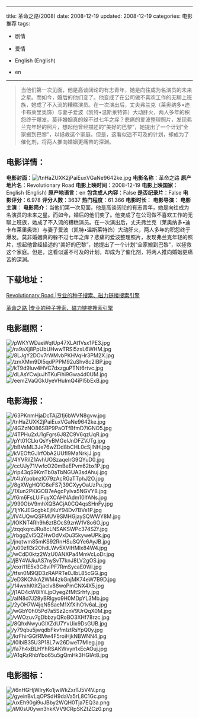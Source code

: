 
---
title: 革命之路(2008)
date: 2008-12-19
updated: 2008-12-19
categories: 电影推荐
tags:
- 剧情
- 爱情

- English (English)
- en
---


> 当他们第一次见面，他是高谈阔论的有志青年，她是向往成为名演员的未来之星。而如今，婚后的他们变了。他变成了在公司做不喜欢工作的无聊上班族，她成了不入流的糟糕演员。在一次演出后，丈夫弗兰克（莱奥纳多•迪卡布莱里奥饰）与妻子爱波（凯特•温斯莱特饰）大动肝火，两人多年的积怨终于爆发。莫非婚姻真的躲不过七年之痒？悲痛的爱波整理照片，发现弗兰克年轻的照片，想起他曾经描述的“美好的巴黎”，她提出了一个计划“全家搬到巴黎”，以拯救这个家庭。但是，这看似遥不可及的计划，却成为了催化剂，将两人推向婚姻更痛苦的深渊。

## **电影详情**：

**电影封面**：<img src="https://image.tmdb.org/t/p/w200/tnHaZUXK2jPaiEuxVGaNe9642ke.jpg" alt="/tnHaZUXK2jPaiEuxVGaNe9642ke.jpg" title="/tnHaZUXK2jPaiEuxVGaNe9642ke.jpg">
**电影名称**：革命之路
**原产地片名**：Revolutionary Road
**电影上映时间**：2008-12-19
**电影上映国家**：English (English)
**原产地语言**：en
**包含成人内容**：False
**是否纪录片**：False
**电影评分**：6.978
**评分人数**：3637
**热门程度**：61.366
**电影时长**：
**电影导演**：
**电影主演**：
**电影简介**：当他们第一次见面，他是高谈阔论的有志青年，她是向往成为名演员的未来之星。而如今，婚后的他们变了。他变成了在公司做不喜欢工作的无聊上班族，她成了不入流的糟糕演员。在一次演出后，丈夫弗兰克（莱奥纳多•迪卡布莱里奥饰）与妻子爱波（凯特•温斯莱特饰）大动肝火，两人多年的积怨终于爆发。莫非婚姻真的躲不过七年之痒？悲痛的爱波整理照片，发现弗兰克年轻的照片，想起他曾经描述的“美好的巴黎”，她提出了一个计划“全家搬到巴黎”，以拯救这个家庭。但是，这看似遥不可及的计划，却成为了催化剂，将两人推向婚姻更痛苦的深渊。

## **下载地址**：
[Revolutionary Road |专业的种子搜索、磁力链接搜索引擎](https://movie.amd794.com:2083/?search=Revolutionary%20Road&ordering=&mode=match_phrase&page_size=10&page=1)

[革命之路 |专业的种子搜索、磁力链接搜索引擎](https://movie.amd794.com:2083/?search=%E9%9D%A9%E5%91%BD%E4%B9%8B%E8%B7%AF&ordering=&mode=match_phrase&page_size=10&page=1)
 

## **电影剧照**：
<img src="https://image.tmdb.org/t/p/original/pWKYWDaeWqtUp47XLAt1Vsx1PE3.jpg" alt="/pWKYWDaeWqtUp47XLAt1Vsx1PE3.jpg" title="/pWKYWDaeWqtUp47XLAt1Vsx1PE3.jpg"><img src="https://image.tmdb.org/t/p/original/ra9aXj8PpUbUHwwTRSl5zsL6WHM.jpg" alt="/ra9aXj8PpUbUHwwTRSl5zsL6WHM.jpg" title="/ra9aXj8PpUbUHwwTRSl5zsL6WHM.jpg"><img src="https://image.tmdb.org/t/p/original/8LJgY2DOv7rWMvbPKHVqHr3PM2X.jpg" alt="/8LJgY2DOv7rWMvbPKHVqHr3PM2X.jpg" title="/8LJgY2DOv7rWMvbPKHVqHr3PM2X.jpg"><img src="https://image.tmdb.org/t/p/original/zmXMm9DI5qdPPPM92uShv8c2IBP.jpg" alt="/zmXMm9DI5qdPPPM92uShv8c2IBP.jpg" title="/zmXMm9DI5qdPPPM92uShv8c2IBP.jpg"><img src="https://image.tmdb.org/t/p/original/kT9d9Iuv4HVC7dxzguPTNt6rtvc.jpg" alt="/kT9d9Iuv4HVC7dxzguPTNt6rtvc.jpg" title="/kT9d9Iuv4HVC7dxzguPTNt6rtvc.jpg"><img src="https://image.tmdb.org/t/p/original/dLAsYCwjuJhTKuFihi9Gwa4d0UM.jpg" alt="/dLAsYCwjuJhTKuFihi9Gwa4d0UM.jpg" title="/dLAsYCwjuJhTKuFihi9Gwa4d0UM.jpg"><img src="https://image.tmdb.org/t/p/original/eemZVaQGkUyeVHuImQ4iPI5bExB.jpg" alt="/eemZVaQGkUyeVHuImQ4iPI5bExB.jpg" title="/eemZVaQGkUyeVHuImQ4iPI5bExB.jpg">

## **电影海报**：
<img src="https://image.tmdb.org/t/p/original/63PKnmHjaDcTAjZIfj6bWVN8gvw.jpg" alt="/63PKnmHjaDcTAjZIfj6bWVN8gvw.jpg" title="/63PKnmHjaDcTAjZIfj6bWVN8gvw.jpg"><img src="https://image.tmdb.org/t/p/original/tnHaZUXK2jPaiEuxVGaNe9642ke.jpg" alt="/tnHaZUXK2jPaiEuxVGaNe9642ke.jpg" title="/tnHaZUXK2jPaiEuxVGaNe9642ke.jpg"><img src="https://image.tmdb.org/t/p/original/4GZzNO86SBP9PaOTfBfmD7iGNO5.jpg" alt="/4GZzNO86SBP9PaOTfBfmD7iGNO5.jpg" title="/4GZzNO86SBP9PaOTfBfmD7iGNO5.jpg"><img src="https://image.tmdb.org/t/p/original/4TPHu2xU1gFgrs6J8ZC9V6qzUqR.jpg" alt="/4TPHu2xU1gFgrs6J8ZC9V6qzUqR.jpg" title="/4TPHu2xU1gFgrs6J8ZC9V6qzUqR.jpg"><img src="https://image.tmdb.org/t/p/original/pYt01CLkrQsYyBMGeIJnDFZVJTg.jpg" alt="/pYt01CLkrQsYyBMGeIJnDFZVJTg.jpg" title="/pYt01CLkrQsYyBMGeIJnDFZVJTg.jpg"><img src="https://image.tmdb.org/t/p/original/bBVsML3Je76wZDd8bCHL0cSjINH.jpg" alt="/bBVsML3Je76wZDd8bCHL0cSjINH.jpg" title="/bBVsML3Je76wZDd8bCHL0cSjINH.jpg"><img src="https://image.tmdb.org/t/p/original/kVEOftGJlrfObA2UUfI9MaNrkjJ.jpg" alt="/kVEOftGJlrfObA2UUfI9MaNrkjJ.jpg" title="/kVEOftGJlrfObA2UUfI9MaNrkjJ.jpg"><img src="https://image.tmdb.org/t/p/original/4YVRilZ1AvhUOSzaqeIrG9QYuD0.jpg" alt="/4YVRilZ1AvhUOSzaqeIrG9QYuD0.jpg" title="/4YVRilZ1AvhUOSzaqeIrG9QYuD0.jpg"><img src="https://image.tmdb.org/t/p/original/ccUJy71VwfcO20mBeEPvm62bx1P.jpg" alt="/ccUJy71VwfcO20mBeEPvm62bx1P.jpg" title="/ccUJy71VwfcO20mBeEPvm62bx1P.jpg"><img src="https://image.tmdb.org/t/p/original/rip43qS9KmTb0aTbNGUA3sdAhuj.jpg" alt="/rip43qS9KmTb0aTbNGUA3sdAhuj.jpg" title="/rip43qS9KmTb0aTbNGUA3sdAhuj.jpg"><img src="https://image.tmdb.org/t/p/original/t4IaYpobnzIO79zAcRGaTTphJ2O.jpg" alt="/t4IaYpobnzIO79zAcRGaTTphJ2O.jpg" title="/t4IaYpobnzIO79zAcRGaTTphJ2O.jpg"><img src="https://image.tmdb.org/t/p/original/8gXWgHQ1C6eFS7j39CXyyOaUzPu.jpg" alt="/8gXWgHQ1C6eFS7j39CXyyOaUzPu.jpg" title="/8gXWgHQ1C6eFS7j39CXyyOaUzPu.jpg"><img src="https://image.tmdb.org/t/p/original/1Xun2PKiGOB7eAgcFyIva5NGVY8.jpg" alt="/1Xun2PKiGOB7eAgcFyIva5NGVY8.jpg" title="/1Xun2PKiGOB7eAgcFyIva5NGVY8.jpg"><img src="https://image.tmdb.org/t/p/original/f6m6FsLUiFuyXCAHNAdm10IfANs.jpg" alt="/f6m6FsLUiFuyXCAHNAdm10IfANs.jpg" title="/f6m6FsLUiFuyXCAHNAdm10IfANs.jpg"><img src="https://image.tmdb.org/t/p/original/990ObV9mhXQBACjA0CQ4qsSHnFy.jpg" alt="/990ObV9mhXQBACjA0CQ4qsSHnFy.jpg" title="/990ObV9mhXQBACjA0CQ4qsSHnFy.jpg"><img src="https://image.tmdb.org/t/p/original/1jYKJEGcgbkEjlKuY94Dv7BVe1P.jpg" alt="/1jYKJEGcgbkEjlKuY94Dv7BVe1P.jpg" title="/1jYKJEGcgbkEjlKuY94Dv7BVe1P.jpg"><img src="https://image.tmdb.org/t/p/original/lV4UQwQSFMUV9SMHGjaySQWWY8M.jpg" alt="/lV4UQwQSFMUV9SMHGjaySQWWY8M.jpg" title="/lV4UQwQSFMUV9SMHGjaySQWWY8M.jpg"><img src="https://image.tmdb.org/t/p/original/lOKNT4Rh9h6ztBOcS9znW1V8o6O.jpg" alt="/lOKNT4Rh9h6ztBOcS9znW1V8o6O.jpg" title="/lOKNT4Rh9h6ztBOcS9znW1V8o6O.jpg"><img src="https://image.tmdb.org/t/p/original/zqqkqrcJRu8cLNSAKSWPc374SZf.jpg" alt="/zqqkqrcJRu8cLNSAKSWPc374SZf.jpg" title="/zqqkqrcJRu8cLNSAKSWPc374SZf.jpg"><img src="https://image.tmdb.org/t/p/original/rbggZvI5QZHwOdVxDu35kyweUPk.jpg" alt="/rbggZvI5QZHwOdVxDu35kyweUPk.jpg" title="/rbggZvI5QZHwOdVxDu35kyweUPk.jpg"><img src="https://image.tmdb.org/t/p/original/jnqtwm85mKS92RnHSuSQYe6AyJB.jpg" alt="/jnqtwm85mKS92RnHSuSQYe6AyJB.jpg" title="/jnqtwm85mKS92RnHSuSQYe6AyJB.jpg"><img src="https://image.tmdb.org/t/p/original/u00zfl3r2OhdLWv5XVIHMlx84W4.jpg" alt="/u00zfl3r2OhdLWv5XVIHMlx84W4.jpg" title="/u00zfl3r2OhdLWv5XVIHMlx84W4.jpg"><img src="https://image.tmdb.org/t/p/original/wCdD0ktz2WzU0ANXPa4MmVcLoDr.jpg" alt="/wCdD0ktz2WzU0ANXPa4MmVcLoDr.jpg" title="/wCdD0ktz2WzU0ANXPa4MmVcLoDr.jpg"><img src="https://image.tmdb.org/t/p/original/jBY4WJiuAS7nySvT7knJ8LV2gOS.jpg" alt="/jBY4WJiuAS7nySvT7knJ8LV2gOS.jpg" title="/jBY4WJiuAS7nySvT7knJ8LV2gOS.jpg"><img src="https://image.tmdb.org/t/p/original/exri11E5x3C8vlPF7RmSycaE0Wl.jpg" alt="/exri11E5x3C8vlPF7RmSycaE0Wl.jpg" title="/exri11E5x3C8vlPF7RmSycaE0Wl.jpg"><img src="https://image.tmdb.org/t/p/original/tfsn0M9QD3zRAPRTe0JlbL85cGG.jpg" alt="/tfsn0M9QD3zRAPRTe0JlbL85cGG.jpg" title="/tfsn0M9QD3zRAPRTe0JlbL85cGG.jpg"><img src="https://image.tmdb.org/t/p/original/eD3KCNkA2WM4zkGnjMK74eW7B9D.jpg" alt="/eD3KCNkA2WM4zkGnjMK74eW7B9D.jpg" title="/eD3KCNkA2WM4zkGnjMK74eW7B9D.jpg"><img src="https://image.tmdb.org/t/p/original/14wxhKtitZjacIv88woPmCNX4X5.jpg" alt="/14wxhKtitZjacIv88woPmCNX4X5.jpg" title="/14wxhKtitZjacIv88woPmCNX4X5.jpg"><img src="https://image.tmdb.org/t/p/original/j1AO4cW8iYiLjpOyegZfMtSrhfy.jpg" alt="/j1AO4cW8iYiLjpOyegZfMtSrhfy.jpg" title="/j1AO4cW8iYiLjpOyegZfMtSrhfy.jpg"><img src="https://image.tmdb.org/t/p/original/aIN8d7J28yBRIgyo9H0MDpYL3Mb.jpg" alt="/aIN8d7J28yBRIgyo9H0MDpYL3Mb.jpg" title="/aIN8d7J28yBRIgyo9H0MDpYL3Mb.jpg"><img src="https://image.tmdb.org/t/p/original/2yOH7W4jqN5SaeM1XfXihO1v6aL.jpg" alt="/2yOH7W4jqN5SaeM1XfXihO1v6aL.jpg" title="/2yOH7W4jqN5SaeM1XfXihO1v6aL.jpg"><img src="https://image.tmdb.org/t/p/original/wGbY0h05Pd7a5Sz2cnV9UrQqX0M.jpg" alt="/wGbY0h05Pd7a5Sz2cnV9UrQqX0M.jpg" title="/wGbY0h05Pd7a5Sz2cnV9UrQqX0M.jpg"><img src="https://image.tmdb.org/t/p/original/vWOzuv7gDbbzyQRoBO3XHf78rzc.jpg" alt="/vWOzuv7gDbbzyQRoBO3XHf78rzc.jpg" title="/vWOzuv7gDbbzyQRoBO3XHf78rzc.jpg"><img src="https://image.tmdb.org/t/p/original/8QhxNwyuGlXZdU7YvUix9DsGUB.jpg" alt="/8QhxNwyuGlXZdU7YvUix9DsGUB.jpg" title="/8QhxNwyuGlXZdU7YvUix9DsGUB.jpg"><img src="https://image.tmdb.org/t/p/original/y79qbu5jwqdbFkvfmlztRsYpQ0y.jpg" alt="/y79qbu5jwqdbFkvfmlztRsYpQ0y.jpg" title="/y79qbu5jwqdbFkvfmlztRsYpQ0y.jpg"><img src="https://image.tmdb.org/t/p/original/krFhirGGfRMw4F5roiHjkNBWNN4.jpg" alt="/krFhirGGfRMw4F5roiHjkNBWNN4.jpg" title="/krFhirGGfRMw4F5roiHjkNBWNN4.jpg"><img src="https://image.tmdb.org/t/p/original/l0lbiB35U3P18L7w26DweT7MIeg.jpg" alt="/l0lbiB35U3P18L7w26DweT7MIeg.jpg" title="/l0lbiB35U3P18L7w26DweT7MIeg.jpg"><img src="https://image.tmdb.org/t/p/original/fa7h4xBLHYhRSAKWvyn1xEcAOuj.jpg" alt="/fa7h4xBLHYhRSAKWvyn1xEcAOuj.jpg" title="/fa7h4xBLHYhRSAKWvyn1xEcAOuj.jpg"><img src="https://image.tmdb.org/t/p/original/A1qRzRhbYbo65u5gQmHk3HGIAt8.jpg" alt="/A1qRzRhbYbo65u5gQmHk3HGIAt8.jpg" title="/A1qRzRhbYbo65u5gQmHk3HGIAt8.jpg">

## **电影图标**：
<img src="https://image.tmdb.org/t/p/original/i6nHGHjWIryKo1jwWkZxrTJ5V4V.png" alt="/i6nHGHjWIryKo1jwWkZxrTJ5V4V.png" title="/i6nHGHjWIryKo1jwWkZxrTJ5V4V.png"><img src="https://image.tmdb.org/t/p/original/gyeinBvLqOPSdH9daVa5rL8C1Gc.png" alt="/gyeinBvLqOPSdH9daVa5rL8C1Gc.png" title="/gyeinBvLqOPSdH9daVa5rL8C1Gc.png"><img src="https://image.tmdb.org/t/p/original/uxEh90gi9uJBby2WQH0Tja7EQ3a.png" alt="/uxEh90gi9uJBby2WQH0Tja7EQ3a.png" title="/uxEh90gi9uJBby2WQH0Tja7EQ3a.png"><img src="https://image.tmdb.org/t/p/original/iM0sU0ywn3hkKVV9CRpSKZtZCz0.png" alt="/iM0sU0ywn3hkKVV9CRpSKZtZCz0.png" title="/iM0sU0ywn3hkKVV9CRpSKZtZCz0.png">
